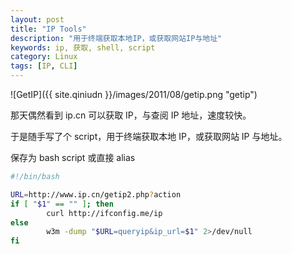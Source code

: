 ```yaml
---
layout: post
title: "IP Tools"
description: "用于终端获取本地IP，或获取网站IP与地址"
keywords: ip, 获取, shell, script
category: Linux
tags: [IP, CLI]
---
```


![GetIP]({{ site.qiniudn }}/images/2011/08/getip.png "getip")

那天偶然看到 ip.cn 可以获取 IP，与查阅 IP 地址，速度较快。

<!-- more -->
于是随手写了个 script，用于终端获取本地 IP，或获取网站 IP 与地址。

保存为 bash script 或直接 alias

```bash
#!/bin/bash

URL=http://www.ip.cn/getip2.php?action
if [ "$1" == "" ]; then
        curl http://ifconfig.me/ip
else
        w3m -dump "$URL=queryip&ip_url=$1" 2>/dev/null
fi
```
